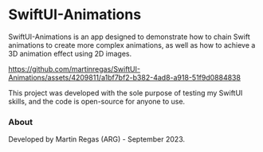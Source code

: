 # SwiftUI-Animations

SwiftUI-Animations is an app designed to demonstrate how to chain Swift animations to create more complex animations, as well as how to achieve a 3D animation effect using 2D images.

https://github.com/martinregas/SwiftUI-Animations/assets/4209811/a1bf7bf2-b382-4ad8-a918-51f9d0884838

This project was developed with the sole purpose of testing my SwiftUI skills, and the code is open-source for anyone to use.

### About
Developed by Martin Regas (ARG) - September 2023.
